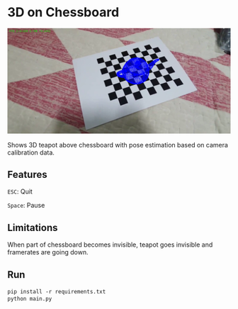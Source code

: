 # 3D on Chessboard

![Run example](docs/run.png)

Shows 3D teapot above chessboard with pose estimation based on camera calibration data.

## Features

`ESC`: Quit

`Space`: Pause

## Limitations
When part of chessboard becomes invisible, teapot goes invisible and framerates are going down.

## Run

```
pip install -r requirements.txt
python main.py
```
